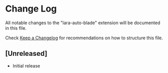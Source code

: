# Change Log

All notable changes to the "lara-auto-blade" extension will be documented in this file.

Check [Keep a Changelog](http://keepachangelog.com/) for recommendations on how to structure this file.

## [Unreleased]

- Initial release